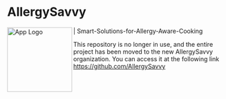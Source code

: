 # AllergySavvy
| Smart-Solutions-for-Allergy-Aware-Cooking
<img align="left" width="150" height="150" alt="App Logo" src="https://i.ibb.co.com/BCVRvzM/allergysavy.png"/>

This repository is no longer in use, and the entire project has been moved to the new AllergySavvy organization. You can access it at the following link https://github.com/AllergySavvy
